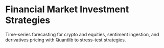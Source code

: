 # Financial Market Investment Strategies


Time-series forecasting for crypto and equities, sentiment ingestion, and derivatives pricing with Quantlib to stress-test strategies.

